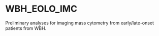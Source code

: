 # WBH_EOLO_IMC

Preliminary analyses for imaging mass cytometry from early/late-onset patients from WBH. 
